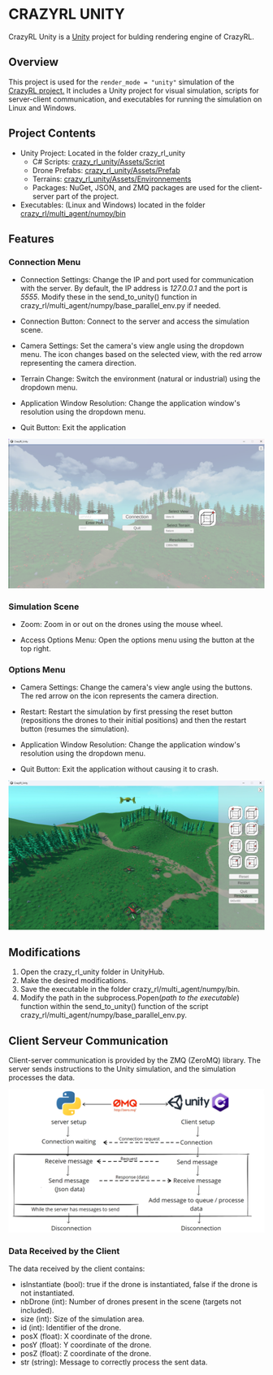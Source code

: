 # CRAZYRL UNITY

CrazyRL Unity is a [Unity](https://unity.com/fr) project for bulding rendering engine of CrazyRL.

## Overview

This project is used for the `render_mode = "unity"` simulation of the [CrazyRL project.](https://github.com/ffelten/CrazyRL) It includes a Unity project for visual simulation, scripts for server-client communication, and executables for running the simulation on Linux and Windows.

## Project Contents

- Unity Project: Located in the folder crazy_rl_unity
    - C# Scripts: [crazy_rl_unity/Assets/Script](https://github.com/ffelten/CrazyRL/tree/main/crazy_rl_unity/Assets/Script)
    - Drone Prefabs:  [crazy_rl_unity/Assets/Prefab](https://github.com/ffelten/CrazyRL/tree/main/crazy_rl_unity/Assets/Prefab)
    - Terrains: [crazy_rl_unity/Assets/Environnements](https://github.com/ffelten/CrazyRL/tree/main/crazy_rl_unity/Assets/Environnements)
    - Packages: NuGet, JSON, and ZMQ packages are used for the client-server part of the project.
- Executables: (Linux and Windows) located in the folder [crazy_rl/multi_agent/numpy/bin](https://github.com/ffelten/CrazyRL/tree/main/crazy_rl/multi_agent/numpy/bin)

## Features

### Connection Menu

- Connection Settings: Change the IP and port used for communication with the server. By default, the IP address is *127.0.0.1* and the port is *5555*. Modify these in the send_to_unity() function in crazy_rl/multi_agent/numpy/base_parallel_env.py if needed.

- Connection Button: Connect to the server and access the simulation scene.

- Camera Settings: Set the camera's view angle using the dropdown menu. The icon changes based on the selected view, with the red arrow representing the camera direction.

- Terrain Change: Switch the environment (natural or industrial) using the dropdown menu.

- Application Window Resolution: Change the application window's resolution using the dropdown menu.

- Quit Button: Exit the application

<img src="Image/menu_connexion.png" alt="Connection Menu" width="600"/>

### Simulation Scene

- Zoom: Zoom in or out on the drones using the mouse wheel.

- Access Options Menu: Open the options menu using the button at the top right.

### Options Menu

- Camera Settings: Change the camera's view angle using the buttons. The red arrow on the icon represents the camera direction.

- Restart: Restart the simulation by first pressing the reset button (repositions the drones to their initial positions) and then the restart button (resumes the simulation).

- Application Window Resolution: Change the application window's resolution using the dropdown menu.

- Quit Button: Exit the application without causing it to crash.

<img src="Image/menu_option_unity.png" alt="Simulation Scene + Options Menu "  width="600"/>

## Modifications

1. Open the crazy_rl_unity folder in UnityHub.
2. Make the desired modifications.
3. Save the executable in the folder crazy_rl/multi_agent/numpy/bin.
4. Modify the path in the subprocess.Popen(*path to the executable*) function within the send_to_unity() function of the script crazy_rl/multi_agent/numpy/base_parallel_env.py.

## Client Serveur Communication

Client-server communication is provided by the ZMQ (ZeroMQ) library. The server sends instructions to the Unity simulation, and the simulation processes the data.

<img src="Image/Client_Serv.png" alt="communication diagram between python and c#"  width="600"/>

### Data Received by the Client

The data received by the client contains:

- isInstantiate (bool): true if the drone is instantiated, false if the drone is not instantiated.
- nbDrone (int): Number of drones present in the scene (targets not included).
- size (int): Size of the simulation area.
- id (int): Identifier of the drone.
- posX (float): X coordinate of the drone.
- posY (float): Y coordinate of the drone.
- posZ (float): Z coordinate of the drone.
- str (string): Message to correctly process the sent data.